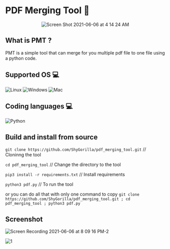 # PDF Merging Tool 📁

<p width="493" style="text-align:center;"><img src="https://user-images.githubusercontent.com/73632576/120908686-c39d2700-c67d-11eb-8c5e-0a0703d1d733.png" alt="Screen Shot 2021-06-06 at 4 14 24 AM"></p>

## What is PMT ? 
PMT is a simple tool that can merge for you multiple pdf file to one file using a python code.

## Supported OS 💻

![Linux](https://img.shields.io/badge/-Linux-000000?style=flat&logo=linux&logoColor=FCC624)
![Windows](http://img.shields.io/badge/-Windows-0078D6?style=flat-square&logo=windows&logoColor=ffffff)
![Mac](http://img.shields.io/badge/-Mac-0078D6?style=flat-square&logo=apple&logoColor=ffffff)

## Coding languages 💻

![Python](https://img.shields.io/badge/-Python-333333?style=flat&logo=python)&nbsp;

## Build and install from source
`git clone https://github.com/ShyGorilla/pdf_merging_tool.git` // Cloninng the tool

`cd pdf_merging_tool` // Change the directory to the tool

`pip3 install -r requirements.txt` // Install requirements

`python3 pdf.py` // To run the tool

or you can do all that with only one command to copy
`git clone https://github.com/ShyGorilla/pdf_merging_tool.git ; cd pdf_merging_tool ; python3 pdf.py`

## Screenshot

![Screen Recording 2021-06-06 at 8 09 16 PM-2](https://user-images.githubusercontent.com/73632576/120931747-fd187580-c703-11eb-8b0f-e0317c7e6fbd.gif)

![1](https://user-images.githubusercontent.com/73632576/119920710-d167f380-bf7d-11eb-8657-855e7420b961.jpg)
